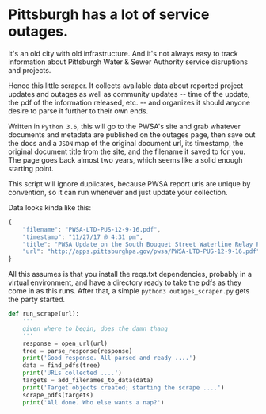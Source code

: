 # Pittsburgh has a lot of service outages.

It's an old city with old infrastructure. And it's not always easy to track information about Pittsburgh Water & Sewer Authority service disruptions and projects.

Hence this little scraper. It collects available data about reported project updates and outages as well as community updates -- time of the update, the pdf of the information released, etc. -- and organizes it should anyone desire to parse it further to their own ends.

Written in `Python 3.6`, this will go to the PWSA's site and grab whatever documents and metadata are published on the outages page, then save out the docs and a `JSON` map of the original document url, its timestamp, the original document title from the site, and the filename it saved to for you. The page goes back almost two years, which seems like a solid enough starting point.

This script will ignore duplicates, because PWSA report urls are unique by convention, so it can run whenever and just update your collection.

Data looks kinda like this:

```javascript
{
    "filename": "PWSA-LTD-PUS-12-9-16.pdf",
    "timestamp": "11/27/17 @ 4:31 pm",
    "title": "PWSA Update on the South Bouquet Street Waterline Relay Project - 11-27-17",
    "url": "http://apps.pittsburghpa.gov/pwsa/PWSA-LTD-PUS-12-9-16.pdf"
}
```

All this assumes is that you install the reqs.txt dependencies, probably in a virtual environment, and have a directory ready to take the pdfs as they come in as this runs. After that, a simple `python3 outages_scraper.py` gets the party started.

```python
def run_scrape(url):
    '''
    given where to begin, does the damn thang
    '''
    response = open_url(url)
    tree = parse_response(response)
    print('Good response. All parsed and ready ....')
    data = find_pdfs(tree)
    print('URLs collected ....')
    targets = add_filenames_to_data(data)
    print('Target objects created; starting the scrape ....')
    scrape_pdfs(targets)
    print('All done. Who else wants a nap?')
```
